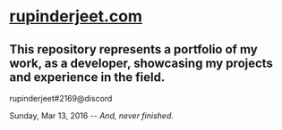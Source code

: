 # [rupinderjeet.com](https://rupinderjeet.com)

## This repository represents a portfolio of my work, as a developer, showcasing my projects and experience in the field.

rupinderjeet#2169@discord

Sunday, Mar 13, 2016 -- _And, never finished._
